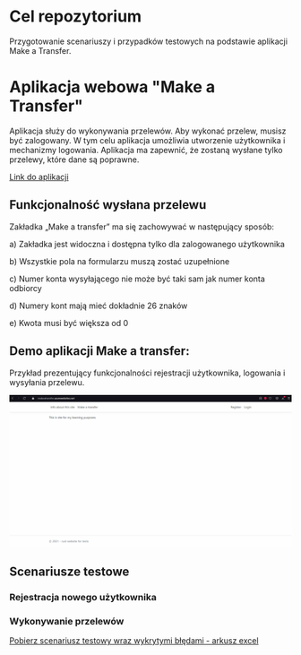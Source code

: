 # Cel repozytorium

Przygotowanie scenariuszy i przypadków testowych na podstawie aplikacji Make a Transfer. 

# Aplikacja webowa "Make a Transfer" 

Aplikacja służy do wykonywania przelewów. Aby wykonać przelew, musisz być zalogowany. 
W tym celu aplikacja umożliwia utworzenie użytkownika i mechanizmy logowania.
Aplikacja ma zapewnić, że zostaną wysłane tylko przelewy, które dane są poprawne.

<a href="https://makeatransfer.azurewebsites.net/">Link do aplikacji</a>

## Funkcjonalność wysłana przelewu 

Zakładka „Make a transfer” ma się zachowywać w następujący sposób:

a)	Zakładka jest widoczna i dostępna tylko dla zalogowanego użytkownika 

b)	Wszystkie pola na formularzu muszą zostać uzupełnione

c)	Numer konta wysyłającego nie może być taki sam jak numer konta odbiorcy

d)	Numery kont mają mieć dokładnie 26 znaków

e)	Kwota musi być większa od 0 


## Demo aplikacji Make a transfer:
Przykład prezentujący funkcjonalności rejestracji użytkownika, logowania i wysyłania przelewu.

![](docs/app_demo.gif)

## Scenariusze testowe

### Rejestracja nowego użytkownika

### Wykonywanie przelewów 
<a href="docs/test scenarios/make_transfer.xlsx" download="docs/test scenarios/make_transfer.xlsx">Pobierz scenariusz testowy wraz wykrytymi błędami - arkusz excel</a>

